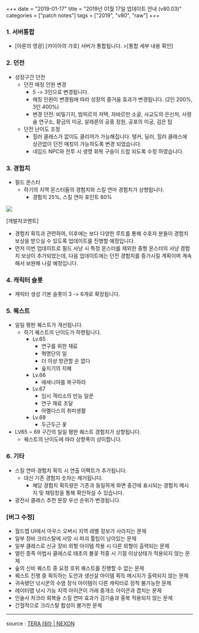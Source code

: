 +++
date = "2019-01-17"
title = "2019년 01월 17일 업데이트 안내 (v80.03)"
categories = ["patch notes"]
tags = ["2019", "v80", "raw"]
+++

### 1. 서버통합
- [아룬의 영광]  [카이아의 가호] 서버가 통합됩니다.  >[통합 세부 내용 확인]

### 2. 던전
- 성장구간 던전
  - 던전 매칭 인원 변경
    - 5 -> 3인으로 변경됩니다.
    - 매칭 인원이 변경됨에 따라 성장의 즐거움 효과가 변경됩니다. (2인 200%, 3인 400%)
    - 변경 던전: 비밀기지, 밤피르의 저택, 자바르만 소굴, 사교도의 은신처, 사령술 연구소, 황금의 미궁, 살레론의 공중 정원, 공포의 미궁, 검은 탑
  - 던전 난이도 조정
    - 힐러 클래스가 없이도 클리어가 가능해집니다. 탱커, 딜러, 힐러 클래스에 상관없이 던전 매칭이 가능하도록 변경 되었습니다.
    - 네임드 NPC와 전투 시 생명 회복 구슬이 드랍 되도록 수정 하였습니다.

### 3. 경험치
- 필드 몬스터
  - 하기의 지역 몬스터들의 경험치와 스킬 연마 경험치가 상향됩니다.
    - 경험치 25%, 스킬 연마 포인트 60%

![](https://seraphinush-gaming.github.io/mysterium/images/patch/v80-03_1.png)

[개발자코멘트]
- 경험치 획득과 관련하여, 이후에는 보다 다양한 루트를 통해 수호자 분들이 경험치 보상을 받으실 수 있도록 업데이트를 진행할 예정입니다.
- 먼저 이번 업데이트로 필드 사냥 시 특정 몬스터를 제외한 중형 몬스터의 사냥 경험치 보상이 추가되었는데, 다음 업데이트에는 던전 경험치를 증가시킬 계획이며 계속해서 보완해 나갈 예정입니다.

### 4. 캐릭터 슬롯
- 캐릭터 생성 기본 슬롯이 3 -> 6개로 확장됩니다.

### 5. 퀘스트
- 일일 평판 퀘스트가 개선됩니다.
  - 하기 퀘스트의 난이도가 하향됩니다.
    - Lv.65
      - 연구를 위한 재료
      - 혁명단의 일
      - 더 이상 방관할 순 없다
      - 숲지기의 지혜
    - Lv.66
      - 에세니아를 복구하라
    - Lv.67
      - 임시 격리소의 만능 일꾼
      - 연구 재료 조달
      - 아멜다스의 취미생활
    - Lv.68
      - 두근두근 꽃
- LV65 ~ 69 구간의 일일 평판 퀘스트 경험치가 상향됩니다.
  - 퀘스트의 난이도에 따라 상향폭이 상이합니다.

### 6. 기타
- 스킬 연마 경험치 획득 시 연출 이펙트가 추가됩니다.
  - 대신 기존 경험치 숫자는 제거됩니다.
    - 해당 경험치 획득량은 기존과 동일하게 화면 중간에 표시되는 경험치 메시지 및 채팅창을 통해 확인하실 수 있습니다.
- 광전사 클래스 추천 문장 우선 순위가 변경됩니다.

### [버그 수정]
- 월드맵 UI에서 마우스 오버시 지역 레벨 정보가 사라지는 문제
- 일부 장비 크리스탈에 사망 시 파괴 툴팁이 남아있는 문제
- 일부 클래스로 신규 장비 외형 아이템 착용 시 다른 외형이 출력되는 문제
- 엘린 종족 마법사 클래스로 태초의 불꽃 적중 시 기절 이상상태가 적용되지 않는 문제
- 숲의 신비 퀘스트 중 요정 호위 퀘스트를 진행할 수 없는 문제
- 퀘스트 진행 중 획득하는 도안과 생선살 아이템 획득 메시지가 출력되지 않는 문제
- 귀속됐던 낚시꾼의 수염 장식 아이템이 다른 캐릭터로 장착 불가능한 문제
- 레이터맵 낚시 가능 지역 아이콘이 거래 중개소 아이콘과 겹치는 문제
- 인술사 차크라 회복술 스킬 연마 효과가 검기술과 중복 적용되지 않는 문제
- 간헐적으로 크리스탈 합성이 불가한 문제

----

source : [TERA 테라 | NEXON](http://tera.nexon.com/news/update/view.aspx?n4articlesn=375)
